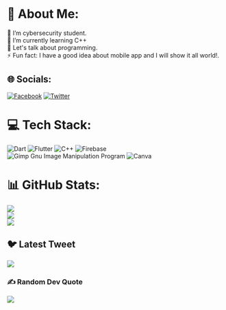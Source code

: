 # 💫 About Me:
🔭 I’m cybersecurity student.<br>🌱 I’m currently learning C++<br>💬 Let's talk about programming.<br>⚡ Fun fact: I have a good idea about mobile app and I will show it all world!.


## 🌐 Socials:
[![Facebook](https://img.shields.io/badge/Facebook-%231877F2.svg?logo=Facebook&logoColor=white)](https://facebook.com/https://www.facebook.com/dawid.hamryszczak) [![Twitter](https://img.shields.io/badge/Twitter-%231DA1F2.svg?logo=Twitter&logoColor=white)](https://twitter.com/https://twitter.com/Hamryszczak_d) 

# 💻 Tech Stack:
![Dart](https://img.shields.io/badge/dart-%230175C2.svg?style=for-the-badge&logo=dart&logoColor=white) ![Flutter](https://img.shields.io/badge/Flutter-%2302569B.svg?style=for-the-badge&logo=Flutter&logoColor=white) ![C++](https://img.shields.io/badge/c++-%2300599C.svg?style=for-the-badge&logo=c%2B%2B&logoColor=white) ![Firebase](https://img.shields.io/badge/firebase-%23039BE5.svg?style=for-the-badge&logo=firebase) ![Gimp Gnu Image Manipulation Program](https://img.shields.io/badge/Gimp-657D8B?style=for-the-badge&logo=gimp&logoColor=FFFFFF) ![Canva](https://img.shields.io/badge/Canva-%2300C4CC.svg?style=for-the-badge&logo=Canva&logoColor=white)

# 📊 GitHub Stats:
![](https://github-readme-stats.vercel.app/api?username=DawidHamryszczak&theme=highcontrast&hide_border=false&include_all_commits=true&count_private=true)<br/>
![](https://github-readme-streak-stats.herokuapp.com/?user=DawidHamryszczak&theme=highcontrast&hide_border=false)<br/>
![](https://github-readme-stats.vercel.app/api/top-langs/?username=DawidHamryszczak&theme=highcontrast&hide_border=false&include_all_commits=true&count_private=true&layout=compact)

## 🐦 Latest Tweet
[![](https://gtce.itsvg.in/api?username=https://twitter.com/Hamryszczak_d)](https://github.com/VishwaGauravIn/github-twitter-card-embed)

### ✍️ Random Dev Quote
![](https://quotes-github-readme.vercel.app/api?type=horizontal&theme=tokyonight)



<!-- Proudly created with GPRM ( https://gprm.itsvg.in ) -->
